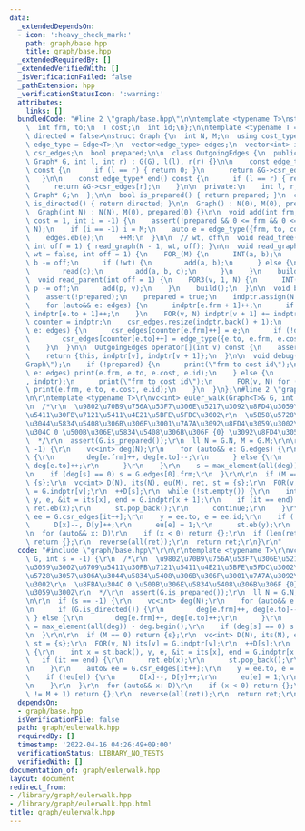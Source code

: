 ```yaml
---
data:
  _extendedDependsOn:
  - icon: ':heavy_check_mark:'
    path: graph/base.hpp
    title: graph/base.hpp
  _extendedRequiredBy: []
  _extendedVerifiedWith: []
  _isVerificationFailed: false
  _pathExtension: hpp
  _verificationStatusIcon: ':warning:'
  attributes:
    links: []
  bundledCode: "#line 2 \"graph/base.hpp\"\n\ntemplate <typename T>\nstruct Edge {\n\
    \  int frm, to;\n  T cost;\n  int id;\n};\n\ntemplate <typename T = int, bool\
    \ directed = false>\nstruct Graph {\n  int N, M;\n  using cost_type = T;\n  using\
    \ edge_type = Edge<T>;\n  vector<edge_type> edges;\n  vector<int> indptr;\n  vector<edge_type>\
    \ csr_edges;\n  bool prepared;\n\n  class OutgoingEdges {\n  public:\n    OutgoingEdges(const\
    \ Graph* G, int l, int r) : G(G), l(l), r(r) {}\n\n    const edge_type* begin()\
    \ const {\n      if (l == r) { return 0; }\n      return &G->csr_edges[l];\n \
    \   }\n\n    const edge_type* end() const {\n      if (l == r) { return 0; }\n\
    \      return &G->csr_edges[r];\n    }\n\n  private:\n    int l, r;\n    const\
    \ Graph* G;\n  };\n\n  bool is_prepared() { return prepared; }\n  constexpr bool\
    \ is_directed() { return directed; }\n\n  Graph() : N(0), M(0), prepared(0) {}\n\
    \  Graph(int N) : N(N), M(0), prepared(0) {}\n\n  void add(int frm, int to, T\
    \ cost = 1, int i = -1) {\n    assert(!prepared && 0 <= frm && 0 <= to && to <\
    \ N);\n    if (i == -1) i = M;\n    auto e = edge_type({frm, to, cost, i});\n\
    \    edges.eb(e);\n    ++M;\n  }\n\n  // wt, off\n  void read_tree(bool wt = false,\
    \ int off = 1) { read_graph(N - 1, wt, off); }\n\n  void read_graph(int M, bool\
    \ wt = false, int off = 1) {\n    FOR_(M) {\n      INT(a, b);\n      a -= off,\
    \ b -= off;\n      if (!wt) {\n        add(a, b);\n      } else {\n        T c;\n\
    \        read(c);\n        add(a, b, c);\n      }\n    }\n    build();\n  }\n\n\
    \  void read_parent(int off = 1) {\n    FOR3(v, 1, N) {\n      INT(p);\n     \
    \ p -= off;\n      add(p, v);\n    }\n    build();\n  }\n\n  void build() {\n\
    \    assert(!prepared);\n    prepared = true;\n    indptr.assign(N + 1, 0);\n\
    \    for (auto&& e: edges) {\n      indptr[e.frm + 1]++;\n      if (!directed)\
    \ indptr[e.to + 1]++;\n    }\n    FOR(v, N) indptr[v + 1] += indptr[v];\n    auto\
    \ counter = indptr;\n    csr_edges.resize(indptr.back() + 1);\n    for (auto&&\
    \ e: edges) {\n      csr_edges[counter[e.frm]++] = e;\n      if (!directed)\n\
    \        csr_edges[counter[e.to]++] = edge_type({e.to, e.frm, e.cost, e.id});\n\
    \    }\n  }\n\n  OutgoingEdges operator[](int v) const {\n    assert(prepared);\n\
    \    return {this, indptr[v], indptr[v + 1]};\n  }\n\n  void debug() {\n    print(\"\
    Graph\");\n    if (!prepared) {\n      print(\"frm to cost id\");\n      for (auto&&\
    \ e: edges) print(e.frm, e.to, e.cost, e.id);\n    } else {\n      print(\"indptr\"\
    , indptr);\n      print(\"frm to cost id\");\n      FOR(v, N) for (auto&& e: (*this)[v])\
    \ print(e.frm, e.to, e.cost, e.id);\n    }\n  }\n};\n#line 2 \"graph/eulerwalk.hpp\"\
    \n\r\ntemplate <typename T>\r\nvc<int> euler_walk(Graph<T>& G, int s = -1) {\r\
    \n  /*\r\n  \u9802\u70B9\u756A\u53F7\u306E\u5217\u3092\u8FD4\u3059\u3002\u6709\
    \u5411\u30FB\u7121\u5411\u4E21\u5BFE\u5FDC\u3002\r\n  \u5B58\u5728\u3057\u306A\
    \u3044\u5834\u5408\u306B\u306F\u3001\u7A7A\u3092\u8FD4\u3059\u3002\r\n  \u8FBA\
    \u304C 0 \u500B\u306E\u5834\u5408\u306B\u306F {0} \u3092\u8FD4\u3059\u3002\r\n\
    \  */\r\n  assert(G.is_prepared());\r\n  ll N = G.N, M = G.M;\r\n\r\n  if (s ==\
    \ -1) {\r\n    vc<int> deg(N);\r\n    for (auto&& e: G.edges) {\r\n      if (G.is_directed())\
    \ {\r\n        deg[e.frm]++, deg[e.to]--;\r\n      } else {\r\n        deg[e.frm]++,\
    \ deg[e.to]++;\r\n      }\r\n    }\r\n    s = max_element(all(deg)) - deg.begin();\r\
    \n    if (deg[s] == 0) s = G.edges[0].frm;\r\n  }\r\n\r\n  if (M == 0) return\
    \ {s};\r\n  vc<int> D(N), its(N), eu(M), ret, st = {s};\r\n  FOR(v, N) its[v]\
    \ = G.indptr[v];\r\n  ++D[s];\r\n  while (!st.empty()) {\r\n    int x = st.back(),\
    \ y, e, &it = its[x], end = G.indptr[x + 1];\r\n    if (it == end) {\r\n     \
    \ ret.eb(x);\r\n      st.pop_back();\r\n      continue;\r\n    }\r\n    auto&\
    \ ee = G.csr_edges[it++];\r\n    y = ee.to, e = ee.id;\r\n    if (!eu[e]) {\r\n\
    \      D[x]--, D[y]++;\r\n      eu[e] = 1;\r\n      st.eb(y);\r\n    }\r\n  }\r\
    \n  for (auto&& x: D)\r\n    if (x < 0) return {};\r\n  if (len(ret) != M + 1)\
    \ return {};\r\n  reverse(all(ret));\r\n  return ret;\r\n}\r\n"
  code: "#include \"graph/base.hpp\"\r\n\r\ntemplate <typename T>\r\nvc<int> euler_walk(Graph<T>&\
    \ G, int s = -1) {\r\n  /*\r\n  \u9802\u70B9\u756A\u53F7\u306E\u5217\u3092\u8FD4\
    \u3059\u3002\u6709\u5411\u30FB\u7121\u5411\u4E21\u5BFE\u5FDC\u3002\r\n  \u5B58\
    \u5728\u3057\u306A\u3044\u5834\u5408\u306B\u306F\u3001\u7A7A\u3092\u8FD4\u3059\
    \u3002\r\n  \u8FBA\u304C 0 \u500B\u306E\u5834\u5408\u306B\u306F {0} \u3092\u8FD4\
    \u3059\u3002\r\n  */\r\n  assert(G.is_prepared());\r\n  ll N = G.N, M = G.M;\r\
    \n\r\n  if (s == -1) {\r\n    vc<int> deg(N);\r\n    for (auto&& e: G.edges) {\r\
    \n      if (G.is_directed()) {\r\n        deg[e.frm]++, deg[e.to]--;\r\n     \
    \ } else {\r\n        deg[e.frm]++, deg[e.to]++;\r\n      }\r\n    }\r\n    s\
    \ = max_element(all(deg)) - deg.begin();\r\n    if (deg[s] == 0) s = G.edges[0].frm;\r\
    \n  }\r\n\r\n  if (M == 0) return {s};\r\n  vc<int> D(N), its(N), eu(M), ret,\
    \ st = {s};\r\n  FOR(v, N) its[v] = G.indptr[v];\r\n  ++D[s];\r\n  while (!st.empty())\
    \ {\r\n    int x = st.back(), y, e, &it = its[x], end = G.indptr[x + 1];\r\n \
    \   if (it == end) {\r\n      ret.eb(x);\r\n      st.pop_back();\r\n      continue;\r\
    \n    }\r\n    auto& ee = G.csr_edges[it++];\r\n    y = ee.to, e = ee.id;\r\n\
    \    if (!eu[e]) {\r\n      D[x]--, D[y]++;\r\n      eu[e] = 1;\r\n      st.eb(y);\r\
    \n    }\r\n  }\r\n  for (auto&& x: D)\r\n    if (x < 0) return {};\r\n  if (len(ret)\
    \ != M + 1) return {};\r\n  reverse(all(ret));\r\n  return ret;\r\n}\r\n"
  dependsOn:
  - graph/base.hpp
  isVerificationFile: false
  path: graph/eulerwalk.hpp
  requiredBy: []
  timestamp: '2022-04-16 04:26:49+09:00'
  verificationStatus: LIBRARY_NO_TESTS
  verifiedWith: []
documentation_of: graph/eulerwalk.hpp
layout: document
redirect_from:
- /library/graph/eulerwalk.hpp
- /library/graph/eulerwalk.hpp.html
title: graph/eulerwalk.hpp
---
```

